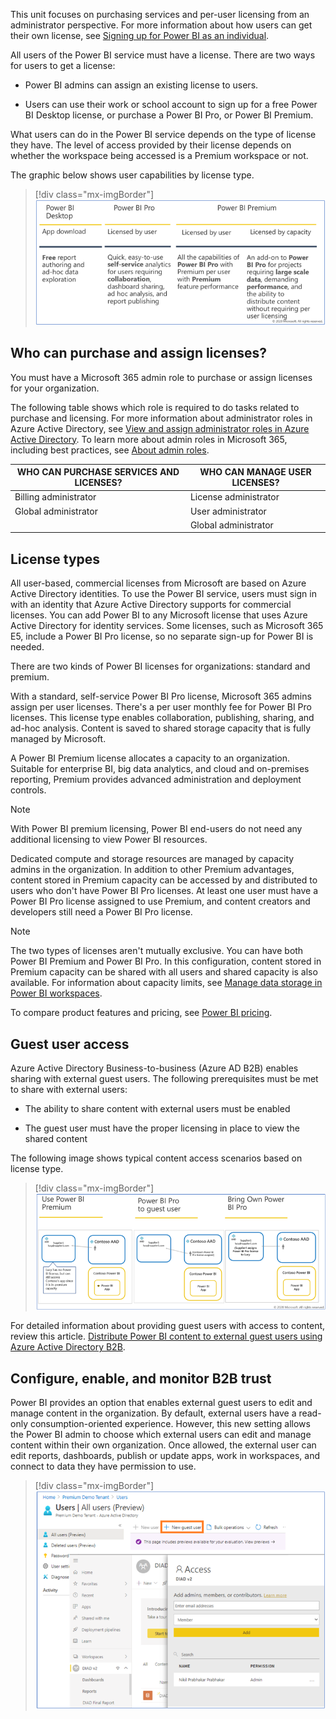 This unit focuses on purchasing services and per-user licensing from an administrator perspective. For more information about how users can get their own license, see [Signing up for Power BI as an individual](https://docs.microsoft.com/power-bi/fundamentals/service-self-service-signup-for-power-bi/?azure-portal=true).

All users of the Power BI service must have a license. There are two ways for users to get a license:

- Power BI admins can assign an existing license to users.

- Users can use their work or school account to sign up for a free Power BI Desktop license, or purchase a Power BI Pro, or Power BI Premium.

What users can do in the Power BI service depends on the type of license they have. The level of access provided by their license depends on whether the workspace being accessed is a Premium workspace or not.

The graphic below shows user capabilities by license type.

> [!div class="mx-imgBorder"]
> [![Table showing different user capabilities based on Power BI license type.](../media/3-type.png)](../media/3-type.png#lightbox)

## Who can purchase and assign licenses?

You must have a Microsoft 365 admin role to purchase or assign licenses for your organization.

The following table shows which role is required to do tasks related to purchase and licensing. For more information about administrator roles in Azure Active Directory, see [View and assign administrator roles in Azure Active Directory](https://docs.microsoft.com/azure/active-directory/users-groups-roles/directory-manage-roles-portal/?azure-portal=true). To learn more about admin roles in Microsoft 365, including best practices, see [About admin roles](https://docs.microsoft.com/microsoft-365/admin/add-users/about-admin-roles?view=o365-worldwide&azure-portal=true).

| **WHO CAN PURCHASE SERVICES AND LICENSES?** | **WHO CAN MANAGE USER LICENSES?** |
|---------------------------------------------|-----------------------------------|
| Billing administrator | License administrator |
| Global administrator  | User administrator |
|                       | Global administrator |

## License types

All user-based, commercial licenses from Microsoft are based on Azure Active Directory identities. To use the Power BI service, users must sign in with an identity that Azure Active Directory supports for commercial licenses. You can add Power BI to any Microsoft license that uses Azure Active Directory for identity services. Some licenses, such as Microsoft 365 E5, include a Power BI Pro license, so no separate sign-up for Power BI is needed.

There are two kinds of Power BI licenses for organizations: standard and premium.

With a standard, self-service Power BI Pro license, Microsoft 365 admins assign per user licenses. There's a per user monthly fee for Power BI Pro licenses. This license type enables collaboration, publishing, sharing, and ad-hoc analysis. Content is saved to shared storage capacity that is fully managed by Microsoft.

A Power BI Premium license allocates a capacity to an organization. Suitable for enterprise BI, big data analytics, and cloud and on-premises reporting, Premium provides advanced administration and deployment controls.

> [!Note]
> With Power BI premium licensing, Power BI end-users do not need any additional licensing to view Power BI resources.

Dedicated compute and storage resources are managed by capacity admins in the organization. In addition to other Premium advantages, content stored in Premium capacity can be accessed by and distributed to users who don't have Power BI Pro licenses. At least one user must have a Power BI Pro license assigned to use Premium, and content creators and developers still need a Power BI Pro license.

> [!Note]
> The two types of licenses aren't mutually exclusive. You can have both Power BI Premium and Power BI Pro. In this configuration, content stored in Premium capacity can be shared with all users and shared capacity is also available. For information about capacity limits, see [Manage data storage in Power BI workspaces](https://docs.microsoft.com/power-bi/admin/service-admin-manage-your-data-storage-in-power-bi/?azure-portal=true).

To compare product features and pricing, see [Power BI pricing](https://powerbi.microsoft.com/pricing/?azure-portal=true).

## Guest user access

Azure Active Directory Business-to-business (Azure AD B2B) enables sharing with external guest users. The following prerequisites must be met to share with external users:

- The ability to share content with external users must be enabled

- The guest user must have the proper licensing in place to view the shared content

The following image shows typical content access scenarios based on license type.

> [!div class="mx-imgBorder"]
> [![Table showing guest user access to content based on Power BI type.](../media/3-scenarios.png)](../media/3-scenarios.png#lightbox)

For detailed information about providing guest users with access to content, review this article. [Distribute Power BI content to external guest users using Azure Active Directory B2B](https://docs.microsoft.com/power-bi/whitepaper-azure-b2b-power-bi/?azure-portal=true).

## Configure, enable, and monitor B2B trust

Power BI provides an option that enables external guest users to edit and manage content in the organization. By default, external users have a read-only consumption-oriented experience. However, this new setting allows the Power BI admin to choose which external users can edit and manage content within their own organization. Once allowed, the external user can edit reports, dashboards, publish or update apps, work in workspaces, and connect to data they have permission to use.

> [!div class="mx-imgBorder"]
> [![Screenshots of Power BI user admin panel, with New guest user selected and Permission type.](../media/3-user.png)](../media/3-user.png#lightbox)
